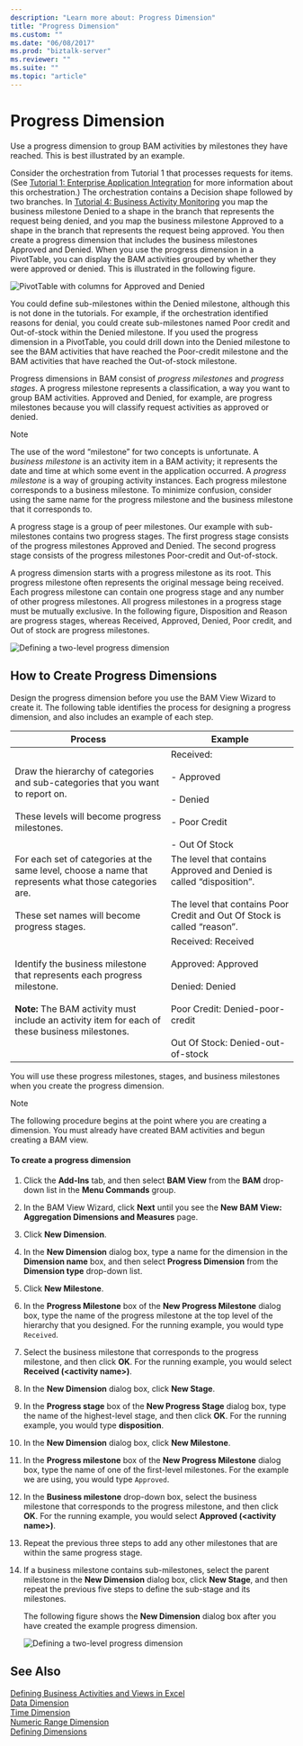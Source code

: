 ```yaml
---
description: "Learn more about: Progress Dimension"
title: "Progress Dimension"
ms.custom: ""
ms.date: "06/08/2017"
ms.prod: "biztalk-server"
ms.reviewer: ""
ms.suite: ""
ms.topic: "article"
---
```

# Progress Dimension
Use a progress dimension to group BAM activities by milestones they have reached. This is best illustrated by an example.  
  
 Consider the orchestration from Tutorial 1 that processes requests for items. (See [Tutorial 1: Enterprise Application Integration](../core/tutorial-1-enterprise-application-integration.md) for more information about this orchestration.) The orchestration contains a Decision shape followed by two branches. In [Tutorial 4: Business Activity Monitoring](https://msdn.microsoft.com/library/81d5e768-f8a6-4eb0-8e6c-64db47455476) you map the business milestone Denied to a shape in the branch that represents the request being denied, and you map the business milestone Approved to a shape in the branch that represents the request being approved. You then create a progress dimension that includes the business milestones Approved and Denied. When you use the progress dimension in a PivotTable, you can display the BAM activities grouped by whether they were approved or denied. This is illustrated in the following figure.  
  
 ![PivotTable with columns for Approved and Denied](../core/media/bts-view-with-approved-denieds.gif "bts_view-with-approved-denieds")  
  
 You could define sub-milestones within the Denied milestone, although this is not done in the tutorials. For example, if the orchestration identified reasons for denial, you could create sub-milestones named Poor credit and Out-of-stock within the Denied milestone. If you used the progress dimension in a PivotTable, you could drill down into the Denied milestone to see the BAM activities that have reached the Poor-credit milestone and the BAM activities that have reached the Out-of-stock milestone.  
  
 Progress dimensions in BAM consist of *progress milestones* and *progress stages*. A progress milestone represents a classification, a way you want to group BAM activities. Approved and Denied, for example, are progress milestones because you will classify request activities as approved or denied.  
  
> [!NOTE]
>  The use of the word “milestone” for two concepts is unfortunate. A *business milestone* is an activity item in a BAM activity; it represents the date and time at which some event in the application occurred. A *progress milestone* is a way of grouping activity instances. Each progress milestone corresponds to a business milestone. To minimize confusion, consider using the same name for the progress milestone and the business milestone that it corresponds to.  
  
 A progress stage is a group of peer milestones. Our example with sub-milestones contains two progress stages. The first progress stage consists of the progress milestones Approved and Denied. The second progress stage consists of the progress milestones Poor-credit and Out-of-stock.  
  
 A progress dimension starts with a progress milestone as its root. This progress milestone often represents the original message being received. Each progress milestone can contain one progress stage and any number of other progress milestones. All progress milestones in a progress stage must be mutually exclusive. In the following figure, Disposition and Reason are progress stages, whereas Received, Approved, Denied, Poor credit, and Out of stock are progress milestones.  
  
 ![Defining a two&#45;level progress dimension](../core/media/bts-progress-dimension-two-levelss.gif "bts_progress-dimension-two-levelss")  
  
## How to Create Progress Dimensions  
 Design the progress dimension before you use the BAM View Wizard to create it. The following table identifies the process for designing a progress dimension, and also includes an example of each step.  
  
|Process|Example|  
|-------------|-------------|  
|Draw the hierarchy of categories and sub-categories that you want to report on.<br /><br /> These levels will become progress milestones.|Received:<br /><br /> - Approved<br /><br /> - Denied<br /><br /> - Poor Credit<br /><br /> - Out Of Stock|  
|For each set of categories at the same level, choose a name that represents what those categories are.<br /><br /> These set names will become progress stages.|The level that contains Approved and Denied is called “disposition”.<br /><br /> The level that contains Poor Credit and Out Of Stock is called “reason”.|  
|Identify the business milestone that represents each progress milestone.<br /><br /> **Note:** The BAM activity must include an activity item for each of these business milestones.|Received: Received<br /><br /> Approved: Approved<br /><br /> Denied: Denied<br /><br /> Poor Credit: Denied-poor-credit<br /><br /> Out Of Stock: Denied-out-of-stock|  
  
 You will use these progress milestones, stages, and business milestones when you create the progress dimension.  
  
> [!NOTE]
>  The following procedure begins at the point where you are creating a dimension. You must already have created BAM activities and begun creating a BAM view.  
  
#### To create a progress dimension  
  
1.  Click the **Add-Ins** tab, and then select **BAM View** from the **BAM** drop-down list in the **Menu Commands** group.  
  
2.  In the BAM View Wizard, click **Next** until you see the **New BAM View: Aggregation Dimensions and Measures** page.  
  
3.  Click **New Dimension**.  
  
4.  In the **New Dimension** dialog box, type a name for the dimension in the **Dimension name** box, and then select **Progress Dimension** from the **Dimension type** drop-down list.  
  
5.  Click **New Milestone**.  
  
6.  In the **Progress Milestone** box of the **New Progress Milestone** dialog box, type the name of the progress milestone at the top level of the hierarchy that you designed. For the running example, you would type `Received`.  
  
7.  Select the business milestone that corresponds to the progress milestone, and then click **OK**. For the running example, you would select **Received (\<activity name\>)**.  
  
8.  In the **New Dimension** dialog box, click **New Stage**.  
  
9. In the **Progress stage** box of the **New Progress Stage** dialog box, type the name of the highest-level stage, and then click **OK**.  For the running example, you would type **disposition**.  
  
10. In the **New Dimension** dialog box, click **New Milestone**.  
  
11. In the **Progress milestone** box of the **New Progress Milestone** dialog box, type the name of one of the first-level milestones. For the example we are using, you would type `Approved`.  
  
12. In the **Business milestone** drop-down box, select the business milestone that corresponds to the progress milestone, and then click **OK**. For the running example, you would select **Approved (\<activity name\>)**.  
  
13. Repeat the previous three steps to add any other milestones that are within the same progress stage.  
  
14. If a business milestone contains sub-milestones, select the parent milestone in the **New Dimension** dialog box, click **New Stage**, and then repeat the previous five steps to define the sub-stage and its milestones.  
  
     The following figure shows the **New Dimension** dialog box after you have created the example progress dimension.  
  
     ![Defining a two&#45;level progress dimension](../core/media/bts-progress-dimension-two-levelss.gif "bts_progress-dimension-two-levelss")  
  
## See Also  
 [Defining Business Activities and Views in Excel](../core/defining-business-activities-and-views-in-excel.md)   
 [Data Dimension](../core/data-dimension.md)   
 [Time Dimension](../core/time-dimension.md)   
 [Numeric Range Dimension](../core/numeric-range-dimension.md)   
 [Defining Dimensions](../core/defining-dimensions.md)
